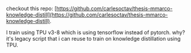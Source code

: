 checkout this repo: [https://github.com/carlesoctav/thesis-mmarco-knowledge-distill](https://github.com/carlesoctav/thesis-mmarco-knowledge-distill).


I train using TPU v3-8 which is using tensorflow instead of pytorch. why? it's legacy script that i can reuse to train on knowledge distillation using TPU.
